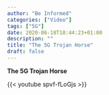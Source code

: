 ```yaml
---
author: "Be Informed"
categories: ["Video"]
tags: ["5G"]
date: 2020-06-18T18:44:23+01:00
description: ""
title: "The 5G Trojan Horse"
draft: false
---
```


**The 5G Trojan Horse**

{{< youtube spvf-fLoGjs >}}